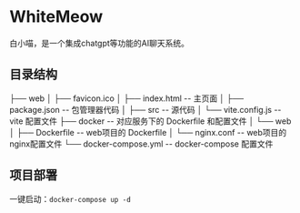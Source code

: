 # WhiteMeow
白小喵，是一个集成chatgpt等功能的AI聊天系统。

## 目录结构
├── web
│   ├── favicon.ico
│   ├── index.html                 -- 主页面
│   ├── package.json               -- 包管理器代码
│   ├── src                        -- 源代码
│   └── vite.config.js             -- vite 配置文件
├── docker                         -- 对应服务下的 Dockerfile 和配置文件
│   └── web
│       ├── Dockerfile             -- web项目的 Dockerfile
│       └── nginx.conf             -- web项目的 nginx配置文件
└── docker-compose.yml             -- docker-compose 配置文件

## 项目部署

一键启动：```docker-compose up -d```